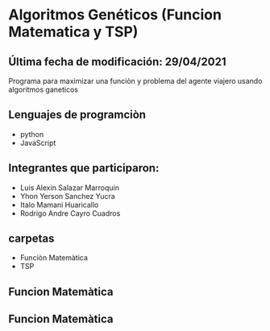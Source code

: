 # **Algoritmos Genéticos (Funcion Matematica y TSP)**

## Última fecha de modificación: 29/04/2021

Programa para maximizar una funciòn y problema del agente viajero usando algoritmos ganeticos
## Lenguajes de programciòn
- python
- JavaScript

## Integrantes que participaron:

- Luis Alexin Salazar Marroquin
- Yhon Yerson Sanchez Yucra
- Italo Mamani Huaricallo
- Rodrigo Andre Cayro Cuadros

## carpetas

- Funciòn Matemàtica
- TSP

## Funcion Matemàtica


## Funcion Matemàtica